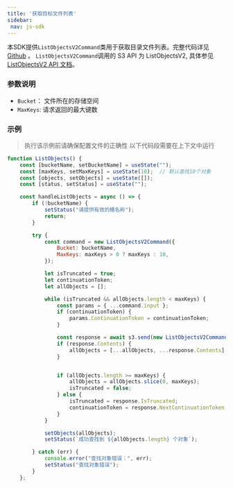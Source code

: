 ```yaml
---
title: '获取目标文件列表'
sidebar:
 nav: js-sdk
---
```

本SDK提供`ListObjectsV2Command`类用于获取目录文件列表。完整代码详见 [Github](https://github.com/aws/aws-sdk-js-v3/blob/main/clients/client-s3/src/commands/ListObjectsV2Command.ts) 。
`ListObjectsV2Command`调用的 S3 API 为 ListObjectsV2, 具体参见[ListObjectsV2 API 文档](https://docs.aws.amazon.com/AmazonS3/latest/API/API_ListObjectsV2.html)。



### 参数说明
- `Bucket`： 文件所在的存储空间
- `MaxKeys`: 请求返回的最大键数




### 示例
> 执行该示例前请确保配置文件的正确性
> 以下代码段需要在上下文中运行

```javascript
function ListObjects() {
    const [bucketName, setBucketName] = useState("");
    const [maxKeys, setMaxKeys] = useState(10);  // 默认查找10个对象
    const [objects, setObjects] = useState([]);
    const [status, setStatus] = useState("");

    const handleListObjects = async () => {
        if (!bucketName) {
            setStatus("请提供有效的桶名称");
            return;
        }

        try {
            const command = new ListObjectsV2Command({
                Bucket: bucketName,
                MaxKeys: maxKeys > 0 ? maxKeys : 10,
            });

            let isTruncated = true;
            let continuationToken;
            let allObjects = [];

            while (isTruncated && allObjects.length < maxKeys) {
                const params = { ...command.input };
                if (continuationToken) {
                    params.ContinuationToken = continuationToken;
                }

                const response = await s3.send(new ListObjectsV2Command(params));
                if (response.Contents) {
                    allObjects = [...allObjects, ...response.Contents];
                }


                if (allObjects.length >= maxKeys) {
                    allObjects = allObjects.slice(0, maxKeys);
                    isTruncated = false;
                } else {
                    isTruncated = response.IsTruncated;
                    continuationToken = response.NextContinuationToken;
                }
            }

            setObjects(allObjects);
            setStatus(`成功查找到 ${allObjects.length} 个对象`);

        } catch (err) {
            console.error("查找对象错误：", err);
            setStatus("查找对象错误");
        }
    };

```

